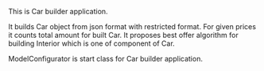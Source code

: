 This is Car builder application.

It builds Car object from json format with restricted format. For given prices it counts total amount for
built Car. It proposes best offer algorithm for building Interior which is one of component of Car.

ModelConfigurator is start class for Car builder application.